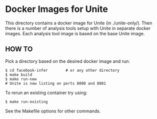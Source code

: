 # Docker Images for Unite
This directory contains a docker image for Unite (in ./unite-only/).
Then there is a number of analysis tools setup with Unite in separate docker
images. Each analysis tool image is based on the base Unite image. 

## HOW TO
Pick a directory based on the desired docker image and run:
```
$ cd facebook-infer        # or any other directory
$ make build
$ make run-new
# Unite is now listing on ports 8080 and 8081
```

To rerun an existing container try using:
```
$ make run-existing
```

See the Makefile options for other commands.
